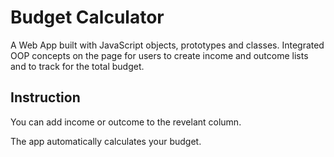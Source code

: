 # Budget Calculator
A Web App built with JavaScript objects, prototypes and classes. Integrated OOP concepts on the page for users to create income and outcome lists and to track for the total budget.

## Instruction

You can add income or outcome to the revelant column.

The app automatically calculates your budget.
